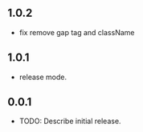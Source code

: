 ## 1.0.2
* fix remove gap tag and className

## 1.0.1
* release mode.

## 0.0.1

* TODO: Describe initial release.
